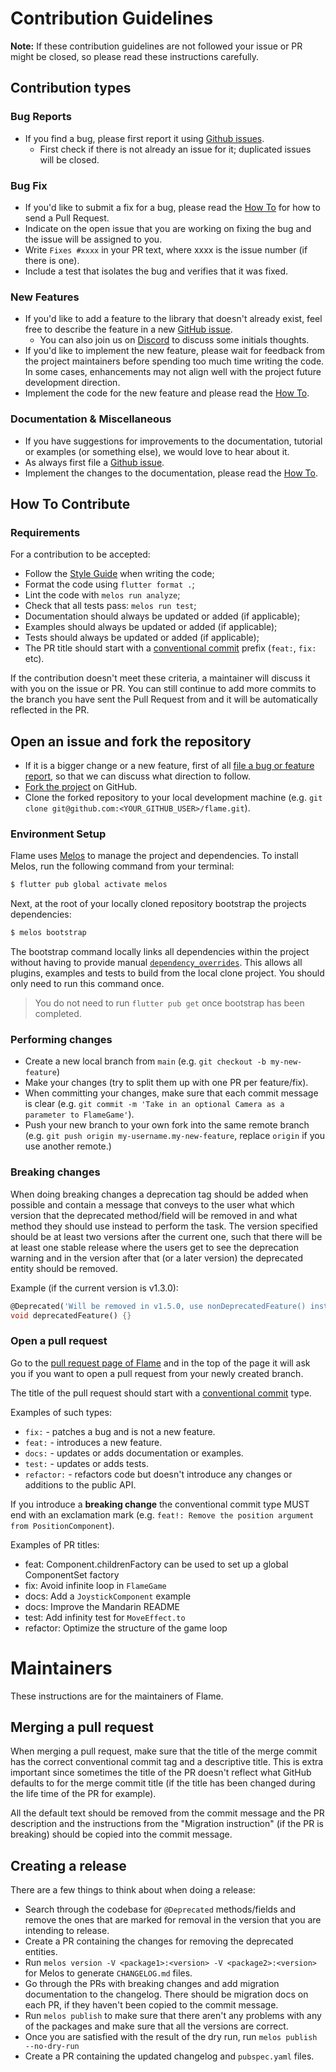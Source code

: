# Contribution Guidelines

**Note:** If these contribution guidelines are not followed your issue or PR might be closed, so
please read these instructions carefully.


## Contribution types

### Bug Reports
 - If you find a bug, please first report it using [Github issues].
   - First check if there is not already an issue for it; duplicated issues will be closed.


### Bug Fix
 - If you'd like to submit a fix for a bug, please read the [How To](#how-to-contribute) for how to
   send a Pull Request.
 - Indicate on the open issue that you are working on fixing the bug and the issue will be assigned
   to you.
 - Write `Fixes #xxxx` in your PR text, where xxxx is the issue number (if there is one).
 - Include a test that isolates the bug and verifies that it was fixed.


### New Features
 - If you'd like to add a feature to the library that doesn't already exist, feel free to describe
   the feature in a new [GitHub issue].
   - You can also join us on [Discord] to discuss some initials thoughts.
 - If you'd like to implement the new feature, please wait for feedback from the project maintainers
   before spending too much time writing the code. In some cases, enhancements may not align well
   with the project future development direction.
 - Implement the code for the new feature and please read the [How To](#how-to-contribute).


### Documentation & Miscellaneous
 - If you have suggestions for improvements to the documentation, tutorial or examples (or something
   else), we would love to hear about it.
 - As always first file a [Github issue].
 - Implement the changes to the documentation, please read the [How To](#how-to-contribute).


## How To Contribute

### Requirements

For a contribution to be accepted:

- Follow the [Style Guide] when writing the code;
- Format the code using `flutter format .`;
- Lint the code with `melos run analyze`;
- Check that all tests pass: `melos run test`;
- Documentation should always be updated or added (if applicable);
- Examples should always be updated or added (if applicable);
- Tests should always be updated or added (if applicable);
- The PR title should start with a [conventional commit] prefix (`feat:`, `fix:` etc).

If the contribution doesn't meet these criteria, a maintainer will discuss it with you on the issue
or PR. You can still continue to add more commits to the branch you have sent the Pull Request from
and it will be automatically reflected in the PR.


## Open an issue and fork the repository

 - If it is a bigger change or a new feature, first of all
   [file a bug or feature report][GitHub issues], so that we can discuss what direction to follow.
 - [Fork the project][fork guide] on GitHub.
 - Clone the forked repository to your local development machine
   (e.g. `git clone git@github.com:<YOUR_GITHUB_USER>/flame.git`).


### Environment Setup

Flame uses [Melos] to manage the project and dependencies. To install Melos, run the following
command from your terminal:

```bash
$ flutter pub global activate melos
```

Next, at the root of your locally cloned repository bootstrap the projects dependencies:

```bash
$ melos bootstrap
```

The bootstrap command locally links all dependencies within the project without having to
provide manual [`dependency_overrides`][pubspec doc]. This allows all
plugins, examples and tests to build from the local clone project. You should only need to run this
command once.

> You do not need to run `flutter pub get` once bootstrap has been completed.


### Performing changes

 - Create a new local branch from `main` (e.g. `git checkout -b my-new-feature`)
 - Make your changes (try to split them up with one PR per feature/fix).
 - When committing your changes, make sure that each commit message is clear
 (e.g. `git commit -m 'Take in an optional Camera as a parameter to FlameGame'`).
 - Push your new branch to your own fork into the same remote branch
 (e.g. `git push origin my-username.my-new-feature`, replace `origin` if you use another remote.)


### Breaking changes

When doing breaking changes a deprecation tag should be added when possible and contain a message
that conveys to the user what which version that the deprecated method/field will be removed in and
what method they should use instead to perform the task. The version specified should be at least
two versions after the current one, such that there will be at least one stable release where the
users get to see the deprecation warning and in the version after that (or a later version) the
deprecated entity should be removed.

Example (if the current version is v1.3.0):

```dart
@Deprecated('Will be removed in v1.5.0, use nonDeprecatedFeature() instead')
void deprecatedFeature() {}
```


### Open a pull request

Go to the [pull request page of Flame][PRs] and in the top
of the page it will ask you if you want to open a pull request from your newly created branch.

The title of the pull request should start with a [conventional commit] type.

Examples of such types:
 - `fix:` - patches a bug and is not a new feature.
 - `feat:` - introduces a new feature.
 - `docs:` - updates or adds documentation or examples.
 - `test:` - updates or adds tests.
 - `refactor:` - refactors code but doesn't introduce any changes or additions to the public API.

If you introduce a **breaking change** the conventional commit type MUST end with an exclamation
mark (e.g. `feat!: Remove the position argument from PositionComponent`).

Examples of PR titles:
 - feat: Component.childrenFactory can be used to set up a global ComponentSet factory
 - fix: Avoid infinite loop in `FlameGame`
 - docs: Add a `JoystickComponent` example
 - docs: Improve the Mandarin README
 - test: Add infinity test for `MoveEffect.to`
 - refactor: Optimize the structure of the game loop


# Maintainers

These instructions are for the maintainers of Flame.


## Merging a pull request

When merging a pull request, make sure that the title of the merge commit has the correct
conventional commit tag and a descriptive title. This is extra important since sometimes the title
of the PR doesn't reflect what GitHub defaults to for the merge commit title (if the title has been
changed during the life time of the PR for example).

All the default text should be removed from the commit message and the PR description and the
instructions from the "Migration instruction" (if the PR is breaking) should be copied into the
commit message.


## Creating a release

There are a few things to think about when doing a release:

 - Search through the codebase for `@Deprecated` methods/fields and remove the ones that are marked
   for removal in the version that you are intending to release.
 - Create a PR containing the changes for removing the deprecated entities.
 - Run `melos version -V <package1>:<version> -V <package2>:<version>` for Melos to generate
   `CHANGELOG.md` files.
 - Go through the PRs with breaking changes and add migration documentation to the changelog.
   There should be migration docs on each PR, if they haven't been copied to the commit message.
 - Run `melos publish` to make sure that there aren't any problems with any of the packages and make
   sure that all the versions are correct.
 - Once you are satisfied with the result of the dry run, run `melos publish --no-dry-run`
 - Create a PR containing the updated changelog and `pubspec.yaml` files.


[GitHub issue]: https://github.com/flame-engine/flame/issues/new
[GitHub issues]: https://github.com/flame-engine/flame/issues/new
[PRs]: https://github.com/flame-engine/flame/pulls
[fork guide]: https://guides.github.com/activities/forking/#fork
[Discord]: https://discord.gg/pxrBmy4
[Melos]: https://github.com/invertase/melos
[pubspec doc]: https://dart.dev/tools/pub/pubspec
[conventional commit]: https://www.conventionalcommits.org
[style guide]: https://docs.flame-engine.org/main/development/style_guide.md
